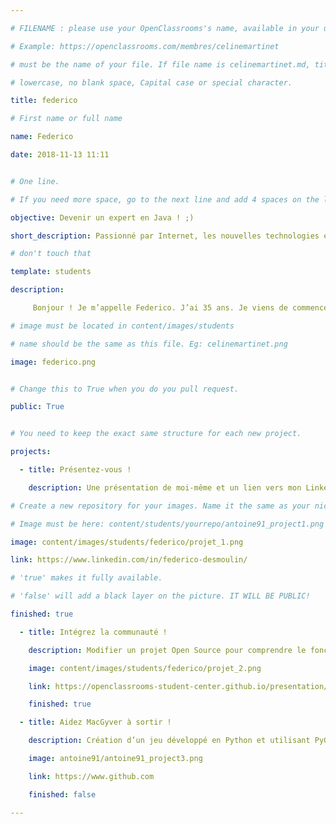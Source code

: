 ```yaml
---

# FILENAME : please use your OpenClassrooms's name, available in your url.

# Example: https://openclassrooms.com/membres/celinemartinet

# must be the name of your file. If file name is celinemartinet.md, title is celinemartinet.

# lowercase, no blank space, Capital case or special character.

title: federico

# First name or full name

name: Federico

date: 2018-11-13 11:11


# One line.

# If you need more space, go to the next line and add 4 spaces on the left, as in 'description'.

objective: Devenir un expert en Java ! ;)

short_description: Passionné par Internet, les nouvelles technologies et surtout de 3D.

# don't touch that

template: students

description:

     Bonjour ! Je m’appelle Federico. J’ai 35 ans. Je viens de commencer une formation de « développeur d’applications - Java » avec OpenClassrooms. Titulaire d’un Diplôme National d’Arts Plastiques obtenu à l’Ecole Supérieure d’Art et de Communication de Cambrai et photographe, je souhaite diversifier ma formation. Très heureux d’intégrer la communauté, je souhaite à tous les autres étudiants bonne chance !

# image must be located in content/images/students

# name should be the same as this file. Eg: celinemartinet.png

image: federico.png


# Change this to True when you do you pull request.

public: True


# You need to keep the exact same structure for each new project.

projects:

  - title: Présentez-vous !

    description: Une présentation de moi-même et un lien vers mon LinkedIn.

# Create a new repository for your images. Name it the same as your nickname and profile picture.

# Image must be here: content/students/yourrepo/antoine91_project1.png

image: content/images/students/federico/projet_1.png

link: https://www.linkedin.com/in/federico-desmoulin/

# 'true' makes it fully available.

# 'false' will add a black layer on the picture. IT WILL BE PUBLIC!

finished: true

  - title: Intégrez la communauté !

    description: Modifier un projet Open Source pour comprendre le fonctionnement de Git, de Github et des pull requests. 

    image: content/images/students/federico/projet_2.png

    link: https://openclassrooms-student-center.github.io/presentation/students/federico.html

    finished: true

  - title: Aidez MacGyver à sortir !

    description: Création d’un jeu développé en Python et utilisant PyGame.

    image: antoine91/antoine91_project3.png

    link: https://www.github.com

    finished: false

---
```

